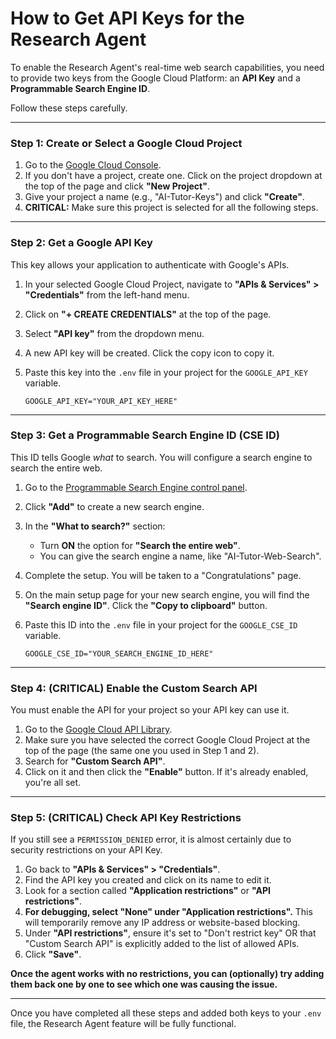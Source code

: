 # How to Get API Keys for the Research Agent

To enable the Research Agent's real-time web search capabilities, you need to provide two keys from the Google Cloud Platform: an **API Key** and a **Programmable Search Engine ID**.

Follow these steps carefully.

---

### Step 1: Create or Select a Google Cloud Project

1.  Go to the [Google Cloud Console](https://console.cloud.google.com/).
2.  If you don't have a project, create one. Click on the project dropdown at the top of the page and click **"New Project"**.
3.  Give your project a name (e.g., "AI-Tutor-Keys") and click **"Create"**.
4.  **CRITICAL:** Make sure this project is selected for all the following steps.

---

### Step 2: Get a Google API Key

This key allows your application to authenticate with Google's APIs.

1.  In your selected Google Cloud Project, navigate to **"APIs & Services" > "Credentials"** from the left-hand menu.
2.  Click on **"+ CREATE CREDENTIALS"** at the top of the page.
3.  Select **"API key"** from the dropdown menu.
4.  A new API key will be created. Click the copy icon to copy it.
5.  Paste this key into the `.env` file in your project for the `GOOGLE_API_KEY` variable.

    ```env
    GOOGLE_API_KEY="YOUR_API_KEY_HERE"
    ```

---

### Step 3: Get a Programmable Search Engine ID (CSE ID)

This ID tells Google *what* to search. You will configure a search engine to search the entire web.

1.  Go to the [Programmable Search Engine control panel](https://programmablesearchengine.google.com/controlpanel/all).
2.  Click **"Add"** to create a new search engine.
3.  In the **"What to search?"** section:
    *   Turn **ON** the option for **"Search the entire web"**.
    *   You can give the search engine a name, like "AI-Tutor-Web-Search".
4.  Complete the setup. You will be taken to a "Congratulations" page.
5.  On the main setup page for your new search engine, you will find the **"Search engine ID"**. Click the **"Copy to clipboard"** button.
6.  Paste this ID into the `.env` file in your project for the `GOOGLE_CSE_ID` variable.

    ```env
    GOOGLE_CSE_ID="YOUR_SEARCH_ENGINE_ID_HERE"
    ```

---

### Step 4: **(CRITICAL)** Enable the Custom Search API

You must enable the API for your project so your API key can use it.

1.  Go to the [Google Cloud API Library](https://console.cloud.google.com/apis/library).
2.  Make sure you have selected the correct Google Cloud Project at the top of the page (the same one you used in Step 1 and 2).
3.  Search for **"Custom Search API"**.
4.  Click on it and then click the **"Enable"** button. If it's already enabled, you're all set.

---

### Step 5: **(CRITICAL)** Check API Key Restrictions

If you still see a `PERMISSION_DENIED` error, it is almost certainly due to security restrictions on your API Key.

1.  Go back to **"APIs & Services" > "Credentials"**.
2.  Find the API key you created and click on its name to edit it.
3.  Look for a section called **"Application restrictions"** or **"API restrictions"**.
4.  **For debugging, select "None" under "Application restrictions".** This will temporarily remove any IP address or website-based blocking.
5.  Under **"API restrictions"**, ensure it's set to "Don't restrict key" OR that "Custom Search API" is explicitly added to the list of allowed APIs.
6.  Click **"Save"**.

**Once the agent works with no restrictions, you can (optionally) try adding them back one by one to see which one was causing the issue.**

---

Once you have completed all these steps and added both keys to your `.env` file, the Research Agent feature will be fully functional.
